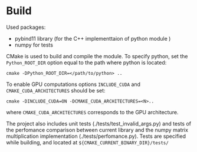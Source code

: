 # Build
Used packages:
  - pybind11 library (for the C++ implementtaion of python module )
  - numpy for tests

CMake is used to build and compile the module.
To specify python, set the `Python_ROOT_DIR` option equal to the path where python is located:
```
cmake -DPython_ROOT_DIR=</path/to/python> ..
```
To enable GPU computations options `INCLUDE_CUDA` and `CMAKE_CUDA_ARCHITECTURES` should be set:
```
cmake -DINCLUDE_CUDA=ON -DCMAKE_CUDA_ARCHITECTURES=<N>..
```
where `CMAKE_CUDA_ARCHITECTURES` corresponds to the GPU architecture.

The project also includes unit tests (./tests/test_invalid_args.py) and tests of the perfomance comparison between current library and the numpy matrix multiplication implementation (./tests/perfomance.py). Tests are specified while building, and located at `${CMAKE_CURRENT_BINARY_DIR}/tests/` 
